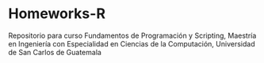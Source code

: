 # Homeworks-R
Repositorio para curso Fundamentos de Programación y Scripting, Maestría en Ingeniería con Especialidad en Ciencias de la Computación, Universidad de San Carlos de Guatemala
